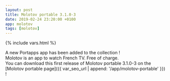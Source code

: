 ```yaml
---
layout: post
title: Molotov portable 3.1.0-3
date: 2019-02-24 23:20:00 +0100
app: molotov
tags: [molotov]
---
```

{% include vars.html %}

A new Portapps app has been added to the collection !<br />
Molotov is an app to watch French TV. Free of charge.<br />
You can download this first release of Molotov portable 3.1.0-3 on the [Molotov portable page]({{ var_seo_url | append: '/app/molotov-portable' }}) !